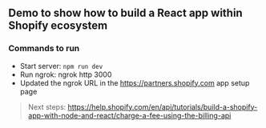 ## Demo to show how to build a React app within Shopify ecosystem

### Commands to run

- Start server: `npm run dev`
- Run ngrok: ngrok http 3000
- Updated the ngrok URL in the https://partners.shopify.com app setup page

> Next steps: https://help.shopify.com/en/api/tutorials/build-a-shopify-app-with-node-and-react/charge-a-fee-using-the-billing-api
